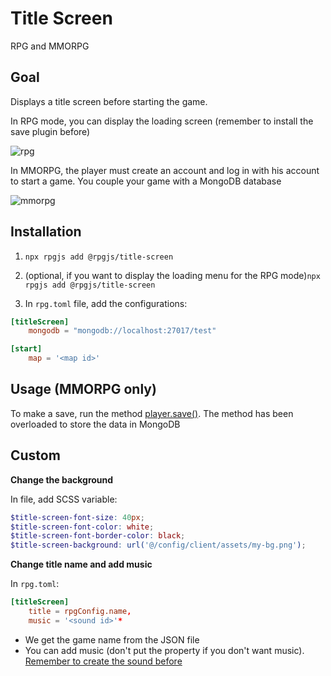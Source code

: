# Title Screen

RPG and MMORPG

## Goal


Displays a title screen before starting the game.

In RPG mode, you can display the loading screen (remember to install the save plugin before)

![rpg](/assets/plugins/rpg-title-screen.png)

In MMORPG, the player must create an account and log in with his account to start a game. You couple your game with a MongoDB database

![mmorpg](/assets/plugins/login.png)

## Installation

1. `npx rpgjs add @rpgjs/title-screen`
2. (optional, if you want to display the loading menu for the RPG mode)`npx rpgjs add @rpgjs/title-screen`

4. In `rpg.toml` file, add the configurations:

```toml
[titleScreen]
    mongodb = "mongodb://localhost:27017/test"

[start]
    map = '<map id>'
```

## Usage (MMORPG only)

To make a save, run the method [player.save()](/commands/common.html#save-progress). The method has been overloaded to store the data in MongoDB

## Custom

**Change the background**

In <PathTo to="themeFile" /> file, add SCSS variable:

```scss
$title-screen-font-size: 40px;
$title-screen-font-color: white;
$title-screen-font-border-color: black;
$title-screen-background: url('@/config/client/assets/my-bg.png');
```

**Change title name and add music**

In `rpg.toml`:

```toml
[titleScreen]
    title = rpgConfig.name,
    music = '<sound id>'*
```

- We get the game name from the JSON file
- You can add music (don't put the property if you don't want music). [Remember to create the sound before](/guide/create-sound.html)
